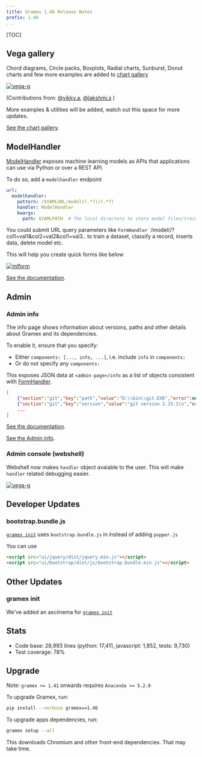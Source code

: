 ```yaml
---
title: Gramex 1.46 Release Notes
prefix: 1.46
...
```


[TOC]

## Vega gallery

Chord diagrams, Circle packs, Boxplots, Radial charts, Sunburst, Donut charts and
few more examples are added to [chart gallery](../../chart/gallery.html)

[![vega-g](../1.44/vega-gallery.png)](../../chart/gallery.html)

(Contributions from:
[@vikky.a](https://code.gramener.com/vikky.a),
[@lakshmi.s](https://code.gramener.com/lakshmi.s)
)

More examples & utilities will be added, watch out this space for more updates.

[See the chart gallery](../../chart/gallery.html).

## ModelHandler

[ModelHandler](../../modelhandler/) exposes machine learning models as APIs
that applications can use via Python or over a REST API.

To do so, add a `modelhandler` endpoint

```yaml
url:
  modelhandler:
    pattern: /$YAMLURL/model/(.*?)/(.*?)
    handler: ModelHandler
    kwargs:
      path: $YAMLPATH  # The local directory to store model files/training data etc.
```

You could submit URL query parameters like `FormHandler`
`/model/<name>/?col1=val1&col2=val2&col1=val3..
to train a dataset, classify a record, inserts data, delete model etc.

This will help you create quick forms like below

[![mlform](https://code.gramener.com/cto/gramex/uploads/b23321441915dadd54e615f12f34f7d8/image.png)](../../modelhandler/#example-usage)

[See the documentation](../../modelhandler/).

## Admin

### Admin info

The info page shows information about versions, paths and other details about
Gramex and its dependencies.

To enable it, ensure that you specify:

- Either `components: [..., info, ...]`, i.e. include `info` in `components:`
- Or do not specify any `components:`

This exposes JSON data at `<admin-page>/info` as a list of objects consistent
with [FormHandler](../../formhandler/).

```json
[
    {"section":"git","key":"path","value":"D:\\bin\\git.EXE","error":null},
    {"section":"git","key":"version","value":"git version 2.15.1\n","error":""},{"section":"gramex","key":"memory usage","value":153411584,"error":""},
    ...
]
```

[See the documentation](../../admin/#admin-info).

[See the Admin info](../../admin/admin-kwargs/?tab=info).

### Admin console (webshell)

Webshell now makes `handler` object avaiable to the user.
This will make `handler` related debugging easier.

[![vega-g](../1.41/python-admin-console.gif)](../../admin/admin-kwargs/?tab=shell)


## Developer Updates

### bootstrap.bundle.js

[`gramex init`](../../init/) uses `bootstrap.bundle.js` in  instead of adding `popper.js`

You can use

```html
<script src="ui/jquery/dist/jquery.min.js"></script>
<script src="ui/bootstrap/dist/js/bootstrap.bundle.min.js"></script>
```

## Other Updates

### gramex init

We've added an asciinema for [`gramex init`](../../init/)

<link rel="stylesheet" type="text/css" href="../../node_modules/asciinema-player/resources/public/css/asciinema-player.css">
<asciinema-player src="../../init/gramex-init.rec" cols="100" rows="25" idle-time-limit="0.5"></asciinema-player>
<script src="../../node_modules/asciinema-player/resources/public/js/asciinema-player.js"></script>

## Stats

- Code base: 28,993 lines (python: 17,411, javascript: 1,852, tests: 9,730)
- Test coverage: 78%

## Upgrade

Note: `gramex >= 1.41` onwards requires `Anaconda >= 5.2.0`

To upgrade Gramex, run:

```bash
pip install --verbose gramex==1.46
```

To upgrade apps dependencies, run:

```bash
gramex setup --all
```

This downloads Chromium and other front-end dependencies. That may take time.
